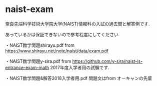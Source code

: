 # naist-exam
奈良先端科学技術大学院大学(NAIST)情報科の入試の過去問と解答例です.

あっているかは保証できないので参考程度にしてください.  

・NAIST数学問題shirayu.pdf
from https://www.shirayu.net/note/naist/data/exam.pdf

・NAIST数学問題y-sira.pdf
from https://github.com/y-sira/naist-is-entrance-exam-math
2017年度入学者用の試験です.

・NAIST数学問題&解答2018入学者用.pdf
問題文はfrom オーキャンの先輩 
